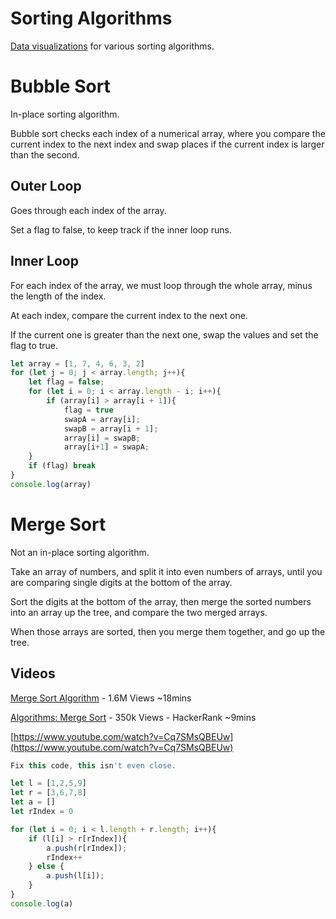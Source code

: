 # Sorting Algorithms

[Data visualizations](https://www.toptal.com/developers/sorting-algorithms) for various sorting algorithms.

# Bubble Sort

In-place sorting algorithm.

Bubble sort checks each index of a numerical array, where you compare the current index to the next index and swap places if the current index is larger than the second.

## Outer Loop

Goes through each index of the array.

Set a flag to false, to keep track if the inner loop runs.

## Inner Loop

For each index of the array, we must loop through the whole array, minus the length of the index.

At each index, compare the current index to the next one.

If the current one is greater than the next one, swap the values and set the flag to true.

```jsx
let array = [1, 7, 4, 6, 3, 2]
for (let j = 0; j < array.length; j++){
	let flag = false;
	for (let i = 0; i < array.length - i; i++){
		if (array[i] > array[i + 1]){
			flag = true
			swapA = array[i];
			swapB = array[i + 1];
			array[i] = swapB;
			array[i+1] = swapA;
	}
	if (flag) break
}
console.log(array)
```

# Merge Sort

Not an in-place sorting algorithm.

Take an array of numbers, and split it into even numbers of arrays, until you are comparing single digits at the bottom of the array. 

Sort the digits at the bottom of the array, then merge the sorted numbers into an array up the tree, and compare the two merged arrays.

When those arrays are sorted, then you merge them together, and go up the tree.

## Videos

[Merge Sort Algorithm](https://www.youtube.com/watch?v=TzeBrDU-JaY) -  1.6M Views ~18mins

[Algorithms: Merge Sort](https://www.youtube.com/watch?v=7LN9z140U90) - 350k Views - HackerRank ~9mins

[https://www.youtube.com/watch?v=Cq7SMsQBEUw](https://www.youtube.com/watch?v=Cq7SMsQBEUw)

```jsx
Fix this code, this isn't even close.

let l = [1,2,5,9]
let r = [3,6,7,8]
let a = []
let rIndex = 0

for (let i = 0; i < l.length + r.length; i++){
	if (l[i] > r[rIndex]){
		a.push(r[rIndex]);
		rIndex++
	} else {
		a.push(l[i]);
	}
}
console.log(a)
```